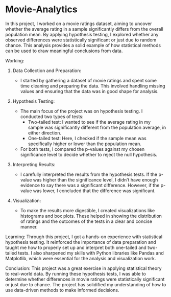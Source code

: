 # Movie-Analytics

In this project, I worked on a movie ratings dataset, aiming to uncover whether the average rating in a sample significantly differs from the overall population mean. By applying hypothesis testing, I explored whether any observed differences were statistically significant or just due to random chance. This analysis provides a solid example of how statistical methods can be used to draw meaningful conclusions from data.

Working:
1. Data Collection and Preparation:
   - I started by gathering a dataset of movie ratings and spent some time cleaning and preparing the data. This involved handling missing values and ensuring that the data was in good shape for analysis.
  
2. Hypothesis Testing:
   - The main focus of the project was on hypothesis testing. I conducted two types of tests:
     - Two-tailed test: I wanted to see if the average rating in my sample was significantly different from the population average, in either direction.
     - One-tailed test: Here, I checked if the sample mean was specifically higher or lower than the population mean.
   - For both tests, I compared the p-values against my chosen significance level to decide whether to reject the null hypothesis.

3. Interpreting Results:
   - I carefully interpreted the results from the hypothesis tests. If the p-value was higher than the significance level, I didn’t have enough evidence to say there was a significant difference. However, if the p-value was lower, I concluded that the difference was significant.
  
4. Visualization:
   - To make the results more digestible, I created visualizations like histograms and box plots. These helped in showing the distribution of ratings and the outcomes of the tests in a clear and concise manner.

Learning:
Through this project, I got a hands-on experience with statistical hypothesis testing. It reinforced the importance of data preparation and taught me how to properly set up and interpret both one-tailed and two-tailed tests. I also sharpened my skills with Python libraries like Pandas and Matplotlib, which were essential for the analysis and visualization work.

Conclusion:
This project was a great exercise in applying statistical theory to real-world data. By running these hypothesis tests, I was able to determine whether differences in movie ratings were statistically significant or just due to chance. The project has solidified my understanding of how to use data-driven methods to make informed decisions.
